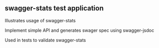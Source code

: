 ## swagger-stats test application
 
Illustrates usage of swagger-stats 

Implement simple API and generates swager spec using swagger-jsdoc 

Used in tests to validate swagger-stats 

